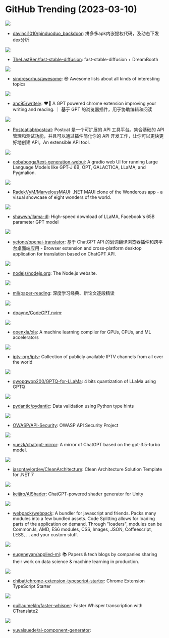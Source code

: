 # GitHub Trending (2023-03-10)

![](https://img.shields.io/badge/none-New%20830-green?style=flat-square&logo=appveyor)
- [davinci1010/pinduoduo_backdoor](https://github.com/davinci1010/pinduoduo_backdoor): 拼多多apk内嵌提权代码，及动态下发dex分析

![](https://img.shields.io/badge/Python-New%2032-green?style=flat-square&logo=appveyor)
- [TheLastBen/fast-stable-diffusion](https://github.com/TheLastBen/fast-stable-diffusion): fast-stable-diffusion + DreamBooth

![](https://img.shields.io/badge/none-New%20240-green?style=flat-square&logo=appveyor)
- [sindresorhus/awesome](https://github.com/sindresorhus/awesome): 😎 Awesome lists about all kinds of interesting topics

![](https://img.shields.io/badge/TypeScript-New%2048-green?style=flat-square&logo=appveyor)
- [anc95/writely](https://github.com/anc95/writely): ❤️‍🔥 A GPT powered chrome extension improving your writing and reading. ｜ 基于 GPT 的浏览器插件，用于协助编辑和阅读

![](https://img.shields.io/badge/JavaScript-New%20156-green?style=flat-square&logo=appveyor)
- [Postcatlab/postcat](https://github.com/Postcatlab/postcat): Postcat 是一个可扩展的 API 工具平台。集合基础的 API 管理和测试功能，并且可以通过插件简化你的 API 开发工作，让你可以更快更好地创建 API。An extensible API tool.

![](https://img.shields.io/badge/Python-New%20408-green?style=flat-square&logo=appveyor)
- [oobabooga/text-generation-webui](https://github.com/oobabooga/text-generation-webui): A gradio web UI for running Large Language Models like GPT-J 6B, OPT, GALACTICA, LLaMA, and Pygmalion.

![](https://img.shields.io/badge/C%23-New%2053-green?style=flat-square&logo=appveyor)
- [RadekVyM/MarvelousMAUI](https://github.com/RadekVyM/MarvelousMAUI): .NET MAUI clone of the Wonderous app - a visual showcase of eight wonders of the world.

![](https://img.shields.io/badge/Shell-New%20432-green?style=flat-square&logo=appveyor)
- [shawwn/llama-dl](https://github.com/shawwn/llama-dl): High-speed download of LLaMA, Facebook's 65B parameter GPT model

![](https://img.shields.io/badge/TypeScript-New%201-green?style=flat-square&logo=appveyor)
- [yetone/openai-translator](https://github.com/yetone/openai-translator): 基于 ChatGPT API 的划词翻译浏览器插件和跨平台桌面端应用 - Browser extension and cross-platform desktop application for translation based on ChatGPT API.

![](https://img.shields.io/badge/JavaScript-New%2046-green?style=flat-square&logo=appveyor)
- [nodejs/nodejs.org](https://github.com/nodejs/nodejs.org): The Node.js website.

![](https://img.shields.io/badge/none-New%20226-green?style=flat-square&logo=appveyor)
- [mli/paper-reading](https://github.com/mli/paper-reading): 深度学习经典、新论文逐段精读

![](https://img.shields.io/badge/Lua-New%2067-green?style=flat-square&logo=appveyor)
- [dpayne/CodeGPT.nvim](https://github.com/dpayne/CodeGPT.nvim): 

![](https://img.shields.io/badge/C%2B%2B-New%20117-green?style=flat-square&logo=appveyor)
- [openxla/xla](https://github.com/openxla/xla): A machine learning compiler for GPUs, CPUs, and ML accelerators

![](https://img.shields.io/badge/JavaScript-New%2034-green?style=flat-square&logo=appveyor)
- [iptv-org/iptv](https://github.com/iptv-org/iptv): Collection of publicly available IPTV channels from all over the world

![](https://img.shields.io/badge/Python-New%2037-green?style=flat-square&logo=appveyor)
- [qwopqwop200/GPTQ-for-LLaMa](https://github.com/qwopqwop200/GPTQ-for-LLaMa): 4 bits quantization of LLaMa using GPTQ

![](https://img.shields.io/badge/Python-New%2012-green?style=flat-square&logo=appveyor)
- [pydantic/pydantic](https://github.com/pydantic/pydantic): Data validation using Python type hints

![](https://img.shields.io/badge/none-New%2019-green?style=flat-square&logo=appveyor)
- [OWASP/API-Security](https://github.com/OWASP/API-Security): OWASP API Security Project

![](https://img.shields.io/badge/HTML-New%2014-green?style=flat-square&logo=appveyor)
- [yuezk/chatgpt-mirror](https://github.com/yuezk/chatgpt-mirror): A mirror of ChatGPT based on the gpt-3.5-turbo model.

![](https://img.shields.io/badge/C%23-New%2029-green?style=flat-square&logo=appveyor)
- [jasontaylordev/CleanArchitecture](https://github.com/jasontaylordev/CleanArchitecture): Clean Architecture Solution Template for .NET 7

![](https://img.shields.io/badge/C%23-New%2075-green?style=flat-square&logo=appveyor)
- [keijiro/AIShader](https://github.com/keijiro/AIShader): ChatGPT-powered shader generator for Unity

![](https://img.shields.io/badge/JavaScript-New%2015-green?style=flat-square&logo=appveyor)
- [webpack/webpack](https://github.com/webpack/webpack): A bundler for javascript and friends. Packs many modules into a few bundled assets. Code Splitting allows for loading parts of the application on demand. Through "loaders", modules can be CommonJs, AMD, ES6 modules, CSS, Images, JSON, Coffeescript, LESS, ... and your custom stuff.

![](https://img.shields.io/badge/none-New%2030-green?style=flat-square&logo=appveyor)
- [eugeneyan/applied-ml](https://github.com/eugeneyan/applied-ml): 📚 Papers & tech blogs by companies sharing their work on data science & machine learning in production.

![](https://img.shields.io/badge/TypeScript-New%2041-green?style=flat-square&logo=appveyor)
- [chibat/chrome-extension-typescript-starter](https://github.com/chibat/chrome-extension-typescript-starter): Chrome Extension TypeScript Starter

![](https://img.shields.io/badge/Python-New%2032-green?style=flat-square&logo=appveyor)
- [guillaumekln/faster-whisper](https://github.com/guillaumekln/faster-whisper): Faster Whisper transcription with CTranslate2

![](https://img.shields.io/badge/TypeScript-New%20131-green?style=flat-square&logo=appveyor)
- [yuvalsuede/ai-component-generator](https://github.com/yuvalsuede/ai-component-generator): 

